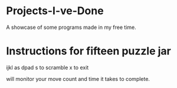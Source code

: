 # Projects-I-ve-Done
A showcase of some programs made in my free time.

# Instructions for fifteen puzzle jar
ijkl as dpad
s to scramble
x to exit

will monitor your move count and time it takes to complete.
